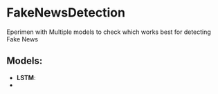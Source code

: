 # FakeNewsDetection
Eperimen with Multiple models to check which works best for detecting Fake News

## Models:
- **LSTM**:
- 
